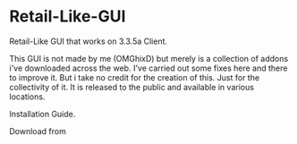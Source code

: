 # Retail-Like-GUI
Retail-Like GUI that works on 3.3.5a Client.


This GUI is not made by me (OMGhixD) but merely is a collection of addons i've downloaded across the web. I've carried out some fixes here and there to improve it. But i take no credit for the creation of this. Just for the collectivity of it. It is released to the public and available in various locations.

Installation Guide.

Download from 
